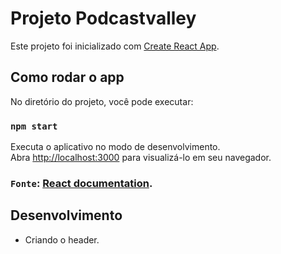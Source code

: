 # Projeto Podcastvalley

Este projeto foi inicializado com [Create React App](https://github.com/facebook/create-react-app).

## Como rodar o app

No diretório do projeto, você pode executar:

### `npm start`

Executa o aplicativo no modo de desenvolvimento.\
Abra [http://localhost:3000](http://localhost:3000) para visualizá-lo em seu navegador.

### `Fonte`: [React documentation](https://reactjs.org/).

## Desenvolvimento

- Criando o header.